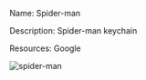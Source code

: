 Name: Spider-man 

Description: Spider-man keychain 

Resources: Google 

![spider-man](https://user-images.githubusercontent.com/72249841/110241750-1110d780-7f5b-11eb-821a-4d5df1645481.png)
